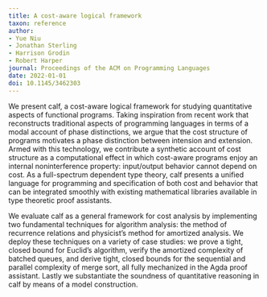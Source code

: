 ```yaml
---
title: A cost-aware logical framework
taxon: reference
author:
- Yue Niu
- Jonathan Sterling
- Harrison Grodin
- Robert Harper
journal: Proceedings of the ACM on Programming Languages
date: 2022-01-01
doi: 10.1145/3462303
---
```


We present calf, a cost-aware logical framework for studying quantitative aspects of functional programs. Taking inspiration from recent work that reconstructs traditional aspects of programming languages in terms of a modal account of phase distinctions, we argue that the cost structure of programs motivates a phase distinction between intension and extension. Armed with this technology, we contribute a synthetic account of cost structure as a computational effect in which cost-aware programs enjoy an internal noninterference property: input/output behavior cannot depend on cost. As a full-spectrum dependent type theory, calf presents a unified language for programming and specification of both cost and behavior that can be integrated smoothly with existing mathematical libraries available in type theoretic proof assistants. 

We evaluate calf as a general framework for cost analysis by implementing two fundamental techniques for algorithm analysis: the method of recurrence relations and physicist’s method for amortized analysis. We deploy these techniques on a variety of case studies: we prove a tight, closed bound for Euclid’s algorithm, verify the amortized complexity of batched queues, and derive tight, closed bounds for the sequential and parallel complexity of merge sort, all fully mechanized in the Agda proof assistant. Lastly we substantiate the soundness of quantitative reasoning in calf by means of a model construction.
